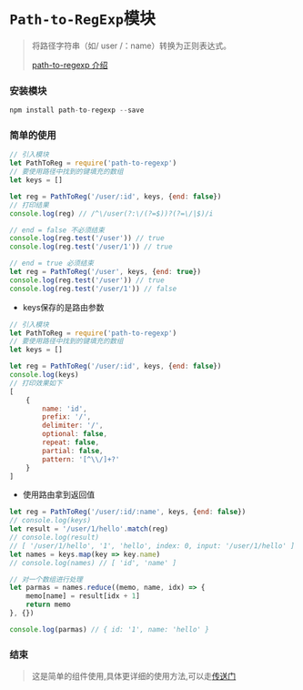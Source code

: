 # `Path-to-RegExp`模块

> 将路径字符串（如/ user /：name）转换为正则表达式。
>
> [path-to-regexp 介绍](https://www.npmjs.com/package/path-to-regexp)

### 安装模块

```javascript
npm install path-to-regexp --save
```

### 简单的使用

```javascript
// 引入模块
let PathToReg = require('path-to-regexp')
// 要使用路径中找到的键填充的数组
let keys = []

let reg = PathToReg('/user/:id', keys, {end: false})
// 打印结果
console.log(reg) // /^\/user(?:\/(?=$))?(?=\/|$)/i

// end = false 不必须结束
console.log(reg.test('/user')) // true
console.log(reg.test('/user/1')) // true

// end = true 必须结束
let reg = PathToReg('/user', keys, {end: true})
console.log(reg.test('/user')) // true
console.log(reg.test('/user/1')) // false


```

- keys保存的是路由参数

```javascript
// 引入模块
let PathToReg = require('path-to-regexp')
// 要使用路径中找到的键填充的数组
let keys = []

let reg = PathToReg('/user/:id', keys, {end: false})
console.log(keys) 
// 打印效果如下
[ 
    {
        name: 'id',
        prefix: '/',
        delimiter: '/',
        optional: false,
        repeat: false,
        partial: false,
        pattern: '[^\\/]+?'
    }
]
```

- 使用路由拿到返回值

```javascript
let reg = PathToReg('/user/:id/:name', keys, {end: false})
// console.log(keys)
let result = '/user/1/hello'.match(reg)
// console.log(result) 
// [ '/user/1/hello', '1', 'hello', index: 0, input: '/user/1/hello' ]
let names = keys.map(key => key.name)
// console.log(names) // [ 'id', 'name' ]

// 对一个数组进行处理
let parmas = names.reduce((memo, name, idx) => {
    memo[name] = result[idx + 1]
    return memo
}, {})

console.log(parmas) // { id: '1', name: 'hello' }
```

### 结束

> 这是简单的组件使用,具体更详细的使用方法,可以走[传送门](https://www.npmjs.com/package/path-to-regexp)